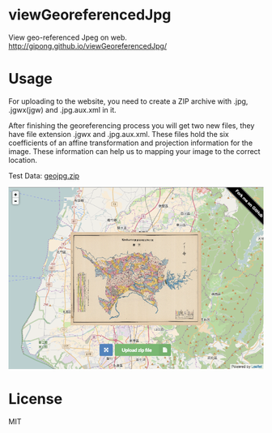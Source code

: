 # viewGeoreferencedJpg
View geo-referenced Jpeg on web.
http://gipong.github.io/viewGeoreferencedJpg/

# Usage
For uploading to the website, you need to create a ZIP archive with .jpg, .jgwx(jgw) and .jpg.aux.xml in it.

After finishing the georeferencing process you will get two new files, they have file extension .jgwx and .jpg.aux.xml. These files hold the six coefficients of an affine transformation and projection information for the image. These information can help us to mapping your image to the correct location.

Test Data: [geojpg.zip](demo/geojpg.zip)

![img](demo/img.png)

# License
MIT

